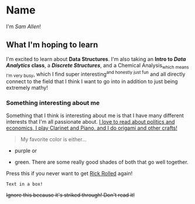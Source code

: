 # Name
I'm *Sam Allen*!

## What I'm hoping to learn
I'm excited to learn about **Data Structures**. I'm also taking an **Intro to _Data Analytics_ class**, a ***Discrete Structures***, and a Chemical Analysis<sub>which means I'm very busy</sub>, which I find super interesting<sup>and honestly just fun</sup> and all directly connect to the field that I think I want to go into in addition to just being extremely mathy! 

### Something interesting about me
Something that I think is interesting about me is that I have many different interests that I'm all passionate about. <ins>I love to read about politics and economics, I play Clarinet and Piano, and I do origami and other crafts!</ins>

>My favorite color is either...
* purple
or
- green. 
There are some really good shades of both that go well together. 

Press this if you never want to get [Rick Rolled](https://www.youtube.com/watch?v=dQw4w9WgXcQ) again!
```
Text in a box!
```
~~Ignore this because it's striked through! Don't read it!~~

